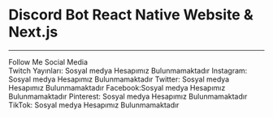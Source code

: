 # Discord Bot React Native Website & Next.js

<hr>
Follow Me Social Media<br>
Twitch Yayınları: Sosyal medya Hesapımız Bulunmamaktadır
Instagram: Sosyal medya Hesapımız Bulunmamaktadır
Twitter: Sosyal medya Hesapımız Bulunmamaktadır
Facebook:Sosyal medya Hesapımız Bulunmamaktadır
Pinterest: Sosyal medya Hesapımız Bulunmamaktadır
TikTok: Sosyal medya Hesapımız Bulunmamaktadır

